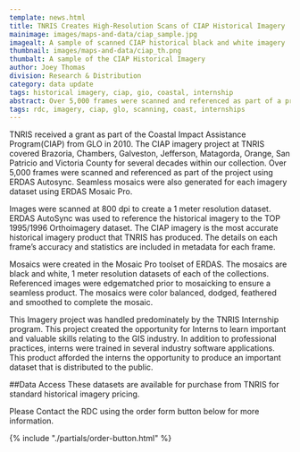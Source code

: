 ```yaml
---
template: news.html
title: TNRIS Creates High-Resolution Scans of CIAP Historical Imagery
mainimage: images/maps-and-data/ciap_sample.jpg
imagealt: A sample of scanned CIAP historical black and white imagery
thumbnail: images/maps-and-data/ciap_th.png
thumbalt: A sample of the CIAP Historical Imagery
author: Joey Thomas
division: Research & Distribution
category: data update
tags: historical imagery, ciap, gio, coastal, internship
abstract: Over 5,000 frames were scanned and referenced as part of a project in conjunction with the Texas General Land Office (GLO).
tags: rdc, imagery, ciap, glo, scanning, coast, internships
---
```


TNRIS received a grant as part of the Coastal Impact Assistance Program(CIAP) from GLO in 2010. The CIAP imagery project at TNRIS covered Brazoria, Chambers, Galveston, Jefferson, Matagorda, Orange, San Patricio and Victoria County for several decades within our collection.  Over 5,000 frames were scanned and referenced as part of the project using ERDAS Autosync.  Seamless mosaics were also generated for each imagery dataset using ERDAS Mosaic Pro.

Images were scanned at 800 dpi to create a 1 meter resolution dataset. ERDAS AutoSync was used to reference the historical imagery to the TOP 1995/1996 Orthoimagery dataset.   The CIAP imagery is the most accurate historical imagery product that TNRIS has produced.  The details on each frame’s accuracy and statistics are included in metadata for each frame.

Mosaics were created in the Mosaic Pro toolset of ERDAS.  The mosaics are black and white, 1 meter resolution datasets of each of the collections.  Referenced images were edgematched prior to mosaicking to ensure a seamless product. The mosaics were color balanced, dodged, feathered and smoothed to complete the mosaic.  

This Imagery project was handled predominately by the TNRIS Internship program. This project created the opportunity for Interns to learn important and valuable skills relating to the GIS industry. In addition to professional practices, interns were trained in several industry software applications. This product afforded the interns the opportunity to produce an important dataset that is distributed to the public.

##Data Access
These datasets are available for purchase from TNRIS for standard historical imagery pricing.

Please Contact the RDC using the order form button below for more information.

{% include "./partials/order-button.html" %}


